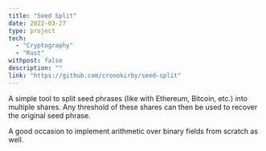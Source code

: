```yaml
---
title: "Seed Split"
date: 2022-03-27
type: project
tech:
  - "Cryptography"
  - "Rust"
withpost: false
description: ""
link: "https://github.com/cronokirby/seed-split"
---
```


A simple tool to split seed phrases (like with Ethereum, Bitcoin, etc.) into
multiple shares. Any threshold of these shares can then be used to recover
the original seed phrase.

A good occasion to implement arithmetic over binary fields from scratch as well.
